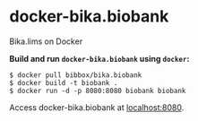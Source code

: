 # docker-bika.biobank
Bika.lims on Docker

**Build and run `docker-bika.biobank` using `docker`:**

```
$ docker pull bibbox/bika.biobank 
$ docker build -t biobank .
$ docker run -d -p 8080:8080 biobank biobank 
```

Access docker-bika.biobank at [localhost:8080](http://localhost:8080).

 
